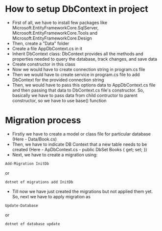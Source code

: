 # How to setup DbContext in project

- First of all, we have to install few packages like Microsoft.EntityFrameworkCore.SqlServer, Microsoft.EntityFrameworkCore.Tools and Microsoft.EntityFrameworkCore.Design
- Then, create a "Data" folder 
- Create a file AppDbContext.cs in it
- Inherit DbContext class: DbContext provides all the methods and properties needed to query the database, track changes, and save data
- Create constructor in this class
- Now we would have to create connection string in program.cs file 
- Then we would have to create service in program.cs file to add DbContext for the provided connection string
- Then, we would have to pass this options data to AppDbContext.cs file and then passing that data to DbContext.cs file's constructor. So, basically we have to pass data from child contructor to parent constructor, so we have to use base() function

# Migration process

- Firstly we have to create a model or class file for particular database (Here - Data/Book.cs)
- Then, we have to indicate DB Context that a new table needs to be created (Here - ApDbContext.cs - public DbSet<Book> Books { get; set; })
- Next, we have to create a migration using:
```bash
Add-Migration InitDb
```
or
```bash
dotnet ef migrations add InitDb
```
- Till now we have just created the migrations but not applied them yet. So, next we have to apply migration as
```bash
Update-Database
```
or
```bash
dotnet ef database update
```

